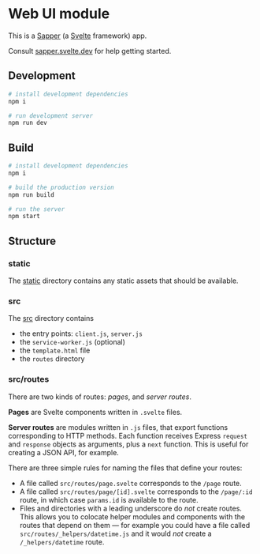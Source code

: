 # Web UI module
This is a [Sapper](https://github.com/sveltejs/sapper) (a [Svelte](https://svelte.dev) framework) app.

Consult [sapper.svelte.dev](https://sapper.svelte.dev) for help getting started.

## Development
```sh
# install development dependencies
npm i

# run development server
npm run dev
```

## Build
```sh
# install development dependencies
npm i

# build the production version
npm run build

# run the server
npm start
```


## Structure

### static
The [static](static) directory contains any static assets that should be available.

### src
The [src](src) directory contains
- the entry points: `client.js`, `server.js`
- the `service-worker.js` (optional)
- the `template.html` file
- the `routes` directory

### src/routes
There are two kinds of routes: *pages*, and *server routes*.

**Pages** are Svelte components written in `.svelte` files.

**Server routes** are modules written in `.js` files, that export functions corresponding to HTTP methods. Each function receives Express `request` and `response` objects as arguments, plus a `next` function. This is useful for creating a JSON API, for example.

There are three simple rules for naming the files that define your routes:
- A file called `src/routes/page.svelte` corresponds to the `/page` route.
- A file called `src/routes/page/[id].svelte` corresponds to the `/page/:id` route, in which case `params.id` is available to the route.
- Files and directories with a leading underscore do *not* create routes. This allows you to colocate helper modules and components with the routes that depend on them — for example you could have a file called `src/routes/_helpers/datetime.js` and it would *not* create a `/_helpers/datetime` route.
